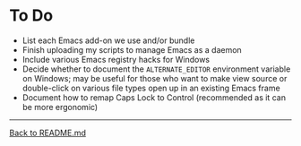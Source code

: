 # To Do

- List each Emacs add-on we use and/or bundle
- Finish uploading my scripts to manage Emacs as a daemon
- Include various Emacs registry hacks for Windows
- Decide whether to document the `ALTERNATE_EDITOR` environment variable on Windows; may be useful for those who want
  to make view source or double-click on various file types open up in an existing Emacs frame
- Document how to remap Caps Lock to Control (recommended as it can be more ergonomic)

---

[Back to README.md](../README.md#documentation)
